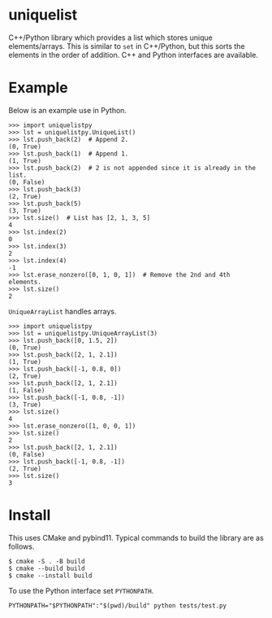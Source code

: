 # uniquelist

C++/Python library which provides a list which stores unique elements/arrays.
This is similar to `set` in C++/Python, but this sorts the elements in the order of addition.
C++ and Python interfaces are available.

# Example

Below is an example use in Python.

```python3
>>> import uniquelistpy
>>> lst = uniquelistpy.UniqueList()
>>> lst.push_back(2)  # Append 2.
(0, True)
>>> lst.push_back(1)  # Append 1.
(1, True)
>>> lst.push_back(2)  # 2 is not appended since it is already in the list.
(0, False)
>>> lst.push_back(3)
(2, True)
>>> lst.push_back(5)
(3, True)
>>> lst.size()  # List has [2, 1, 3, 5]
4
>>> lst.index(2)
0
>>> lst.index(3)
2
>>> lst.index(4)
-1
>>> lst.erase_nonzero([0, 1, 0, 1])  # Remove the 2nd and 4th elements.
>>> lst.size()
2

```

`UniqueArrayList` handles arrays.

```python3
>>> import uniquelistpy
>>> lst = uniquelistpy.UniqueArrayList(3)
>>> lst.push_back([0, 1.5, 2])
(0, True)
>>> lst.push_back([2, 1, 2.1])
(1, True)
>>> lst.push_back([-1, 0.8, 0])
(2, True)
>>> lst.push_back([2, 1, 2.1])
(1, False)
>>> lst.push_back([-1, 0.8, -1])
(3, True)
>>> lst.size()
4
>>> lst.erase_nonzero([1, 0, 0, 1])
>>> lst.size()
2
>>> lst.push_back([2, 1, 2.1])
(0, False)
>>> lst.push_back([-1, 0.8, -1])
(2, True)
>>> lst.size()
3

```

# Install

This uses CMake and pybind11.
Typical commands to build the library are as follows.

```shell
$ cmake -S . -B build
$ cmake --build build
$ cmake --install build
```

To use the Python interface set `PYTHONPATH`.

```shell
PYTHONPATH="$PYTHONPATH":"$(pwd)/build" python tests/test.py
```
